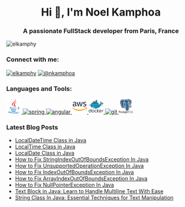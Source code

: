 <h1 align="center">Hi 👋, I'm Noel Kamphoa</h1>
<h3 align="center">A passionate FullStack developer from Paris, France</h3>

<p align="left"> <img src="https://komarev.com/ghpvc/?username=elkamphy&label=Profile%20views&color=0e75b6&style=flat" alt="elkamphy" /> </p>

<h3 align="left">Connect with me:</h3>
<p align="left">
<a href="https://www.linkedin.com/in/noelkamphoa/" target="blank"><img align="center" src="https://raw.githubusercontent.com/rahuldkjain/github-profile-readme-generator/master/src/images/icons/Social/linked-in-alt.svg" alt="elkamphy" height="30" width="40" /></a>
<a href="https://twitter.com/nkamphoa" target="blank"><img align="center" src="https://raw.githubusercontent.com/rahuldkjain/github-profile-readme-generator/master/src/images/icons/Social/twitter.svg" alt="@nkamphoa" height="30" width="40" /></a>
</p>

<h3 align="left">Languages and Tools:</h3>
<p align="left"> <a href="https://www.java.com" target="_blank" rel="noreferrer"> <img src="https://raw.githubusercontent.com/devicons/devicon/master/icons/java/java-original.svg" alt="java" width="40" height="40"/> </a>  <a href="https://spring.io/" target="_blank" rel="noreferrer"> <img src="https://www.vectorlogo.zone/logos/springio/springio-icon.svg" alt="spring" width="40" height="40"/> </a> <a href="https://angular.io" target="_blank" rel="noreferrer"> <img src="https://angular.io/assets/images/logos/angular/angular.svg" alt="angular" width="40" height="40"/> </a> <a href="https://aws.amazon.com" target="_blank" rel="noreferrer"> <img src="https://raw.githubusercontent.com/devicons/devicon/master/icons/amazonwebservices/amazonwebservices-original-wordmark.svg" alt="aws" width="40" height="40"/> </a> <a href="https://www.docker.com/" target="_blank" rel="noreferrer"> <img src="https://raw.githubusercontent.com/devicons/devicon/master/icons/docker/docker-original-wordmark.svg" alt="docker" width="40" height="40"/> </a> <a href="https://git-scm.com/" target="_blank" rel="noreferrer"> <img src="https://www.vectorlogo.zone/logos/git-scm/git-scm-icon.svg" alt="git" width="40" height="40"/> </a> <a href="https://www.postgresql.org" target="_blank" rel="noreferrer"> <img src="https://raw.githubusercontent.com/devicons/devicon/master/icons/postgresql/postgresql-original-wordmark.svg" alt="postgresql" width="40" height="40"/> </a></p>

### Latest Blog Posts
<!-- BLOG-POST-LIST:START -->
- [LocalDateTime Class in Java](https://nkamphoa.com/localdatetime-class-in-java/)
- [LocalTime Class in Java](https://nkamphoa.com/localtime-class-in-java/)
- [LocalDate Class in Java](https://nkamphoa.com/localdate-class-in-java/)
- [How to Fix StringIndexOutOfBoundsException In Java](https://nkamphoa.com/how-to-fix-stringindexoutofboundsexception-in-java/)
- [How to Fix UnsupportedOperationException In Java](https://nkamphoa.com/how-to-fix-unsupportedoperationexception-in-java/)
- [How to Fix IndexOutOfBoundsException In Java](https://nkamphoa.com/how-to-fix-indexoutofboundsexception-in-java/)
- [How to Fix ArrayIndexOutOfBoundsException In Java](https://nkamphoa.com/how-to-fix-arrayindexoutofboundsexception-in-java/)
- [How to Fix NullPointerException In Java](https://nkamphoa.com/how-to-fix-nullpointerexception-in-java/)
- [Text Block in Java: Learn to Handle Multiline Text With Ease](https://nkamphoa.com/text-block-in-java/)
- [String Class In Java: Essential Techniques for Text Manipulation](https://nkamphoa.com/string-class-in-java/)
<!-- BLOG-POST-LIST:END -->

